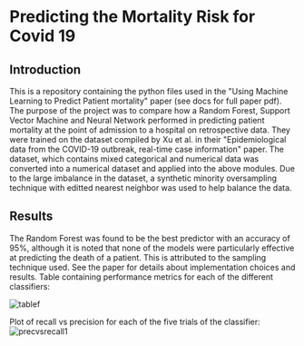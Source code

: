 # Predicting the Mortality Risk for Covid 19
## Introduction
This is a repository containing the python files used in the "Using Machine Learning to Predict Patient mortality" paper (see docs for full paper pdf). The purpose of the project was to compare how a Random Forest, Support Vector Machine and Neural Network performed in predicting patient mortality at the point of admission to a hospital on retrospective data. They were trained on the dataset compiled by Xu et al. in their "Epidemiological data from the COVID-19 outbreak, real-time case information" paper. The dataset, which contains mixed categorical and numerical data was converted into a numerical dataset and applied into the above modules. Due to the large imbalance in the dataset, a synthetic minority oversampling technique with editted nearest neighbor was used to help balance the data.
## Results
The Random Forest was found to be the best predictor with an accuracy of 95%, although it is noted that none of the models were particularly effective at predicting the death of a patient. This is attributed to the sampling technique used. See the paper for details about implementation choices and results.
Table containing performance metrics for each of the different classifiers:

![tablef](https://user-images.githubusercontent.com/71287923/120115746-6983f980-c185-11eb-9aa9-4ecc8ac60b2e.PNG)


Plot of recall vs precision for each of the five trials of the classifier:
![precvsrecall1](https://user-images.githubusercontent.com/71287923/120115714-4a856780-c185-11eb-85f2-562366255b4a.png)
